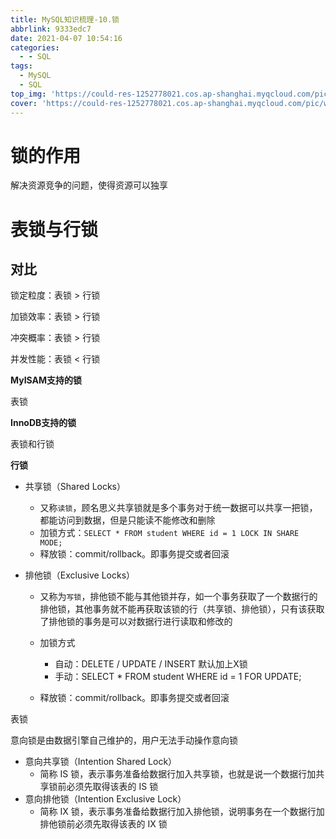 ```yaml
---
title: MySQL知识梳理-10.锁
abbrlink: 9333edc7
date: 2021-04-07 10:54:16
categories:
  - - SQL
tags:
  - MySQL
  - SQL
top_img: 'https://could-res-1252778021.cos.ap-shanghai.myqcloud.com/pic/wallpaper/1618218924853.jpg'
cover: 'https://could-res-1252778021.cos.ap-shanghai.myqcloud.com/pic/wallpaper/1618218924853.jpg'
---
```






# 锁的作用

解决资源竞争的问题，使得资源可以独享





# 表锁与行锁

## 对比

锁定粒度：表锁 > 行锁

加锁效率：表锁 > 行锁

冲突概率：表锁 > 行锁

并发性能：表锁 < 行锁



**MyISAM支持的锁**

表锁



**InnoDB支持的锁**

表锁和行锁



**行锁**

- 共享锁（Shared Locks）

  - 又称`读锁`，顾名思义共享锁就是多个事务对于统一数据可以共享一把锁，都能访问到数据，但是只能读不能修改和删除
  - 加锁方式：`SELECT * FROM student WHERE id = 1 LOCK IN SHARE MODE;`
  - 释放锁：commit/rollback。即事务提交或者回滚

- 排他锁（Exclusive Locks）

  - 又称为`写锁`，排他锁不能与其他锁并存，如一个事务获取了一个数据行的排他锁，其他事务就不能再获取该锁的行（共享锁、排他锁），只有该获取了排他锁的事务是可以对数据行进行读取和修改的

  - 加锁方式
    - 自动：DELETE / UPDATE / INSERT 默认加上X锁
    - 手动：SELECT * FROM student WHERE id = 1 FOR UPDATE;
  - 释放锁：commit/rollback。即事务提交或者回滚

表锁

意向锁是由数据引擎自己维护的，用户无法手动操作意向锁

- 意向共享锁（Intention Shared Lock）
  - 简称 IS 锁，表示事务准备给数据行加入共享锁，也就是说一个数据行加共享锁前必须先取得该表的 IS 锁
- 意向排他锁（Intention Exclusive Lock）
  - 简称 IX 锁，表示事务准备给数据行加入排他锁，说明事务在一个数据行加排他锁前必须先取得该表的 IX 锁















